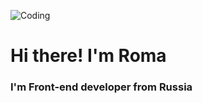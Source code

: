 ![Coding](https://media.giphy.com/media/FqdGGgugkC4Xm/giphy.gif)
# Hi there! I'm Roma
### I'm Front-end developer from Russia 

